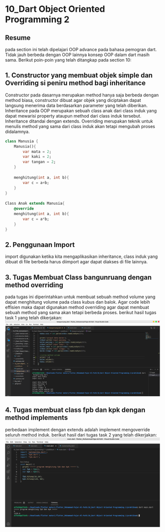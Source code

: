 # 10_Dart Object Oriented Programming 2
## Resume
pada section ini telah dipelajari OOP advance pada bahasa pemogran dart. Tidak jauh berbeda dengan OOP lainnya konsep OOP dalam dart masih sama. Berikut poin-poin yang telah ditangkap pada section 10:
## 1. Constructor yang membuat objek simple dan Overriding si peniru method bagi inheritance
Constructor pada dasarnya merupakan method hanya saja berbeda dengan method biasa, constructor dibuat agar objek yang diciptakan dapat langsung menerima data berdasarkan parameter yang telah diberikan. Inheritance pada OOP merupakan sebuah class anak dari class induk yang dapat mewarisi property ataupun method dari class induk tersebut. Inheritance ditandai dengan extends. Overriding merupakan teknik untuk menulis method yang sama dari class induk akan tetapi mengubah proses didalamnya.
```dart
class Manusia {
    Manusia(){
        var mata = 2;
        var kaki = 2;
        var tangan = 2;
    }

    menghitung(int a, int b){
        var c = a+b;
    }
}

Class Anak extends Manusia{
    @override
    menghitung(int a, int b){
        var c = a*b;
    }
}
```
## 2. Penggunaan Import
import digunakan ketika kita mengaplikasikan inheritance, class induk yang dibuat di file berbeda harus diimport agar dapat diakses di file lainnya.
## 3. Tugas Membuat Class bangunruang dengan method overriding
pada tugas ini diperintahkan untuk membuat sebuah method volume yang dapat menghitung volume pada class kubus dan balok. Agar code lebih effisien maka dapat digunakan method overriding agar dapat membuat sebuah method yang sama akan tetapi berbeda proses. 
berikut hasil tugas task 1 yang telah dikerjakan:
![gambar 1](screenshots/1.png)
## 4. Tugas membuat class fpb dan kpk dengan method implements
perbedaan implement dengan extends adalah implement mengoverride seluruh method induk.
berikut hasil dari tugas task 2 yang telah dikerjakan:
![gambar 2](screenshots/2.png)